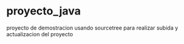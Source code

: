 # proyecto_java
proyecto de demostracion usando sourcetree para realizar subida y actualizacion del proyecto
